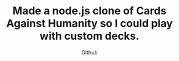 ---
title: "Made a node.js clone of Cards Against Humanity so I could play with custom decks."
subtitle: "Github"
github: "https://github.com/asdfMaciej/cah"
weight: 8
---